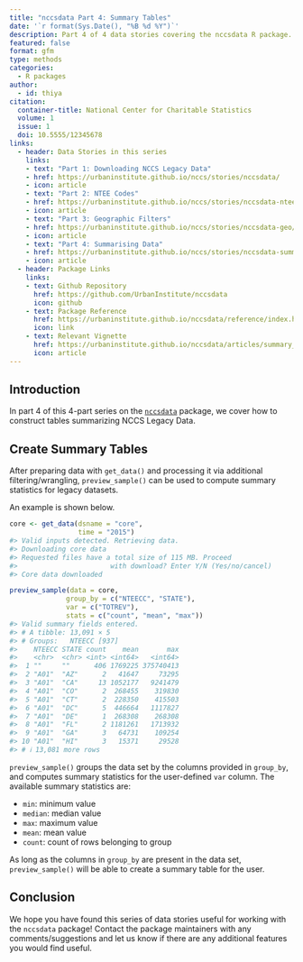 ```yaml
---
title: "nccsdata Part 4: Summary Tables"
date: '`r format(Sys.Date(), "%B %d %Y")`'
description: Part 4 of 4 data stories covering the nccsdata R package. This story focuses on summarising NCCS legacy data.
featured: false
format: gfm
type: methods
categories:
  - R packages
author:
  - id: thiya
citation: 
  container-title: National Center for Charitable Statistics
  volume: 1
  issue: 1
  doi: 10.5555/12345678
links:
  - header: Data Stories in this series
    links:
    - text: "Part 1: Downloading NCCS Legacy Data"
    - href: https://urbaninstitute.github.io/nccs/stories/nccsdata/
    - icon: article
    - text: "Part 2: NTEE Codes"
    - href: https://urbaninstitute.github.io/nccs/stories/nccsdata-ntee/
    - icon: article
    - text: "Part 3: Geographic Filters"
    - href: https://urbaninstitute.github.io/nccs/stories/nccsdata-geo/
    - icon: article
    - text: "Part 4: Summarising Data"
    - href: https://urbaninstitute.github.io/nccs/stories/nccsdata-summary/
    - icon: article
  - header: Package Links
    links:
    - text: Github Repository
      href: https://github.com/UrbanInstitute/nccsdata
      icon: github
    - text: Package Reference
      href: https://urbaninstitute.github.io/nccsdata/reference/index.html
      icon: link
    - text: Relevant Vignette
      href: https://urbaninstitute.github.io/nccsdata/articles/summary_stats.html
      icon: article
---
```


## Introduction

In part 4 of this 4-part series on the
[`nccsdata`](https://urbaninstitute.github.io/nccsdata/) package, we
cover how to construct tables summarizing NCCS Legacy Data.

## Create Summary Tables

After preparing data with `get_data()` and processing it via additional
filtering/wrangling, `preview_sample()` can be used to compute summary
statistics for legacy datasets.

An example is shown below.

``` r
core <- get_data(dsname = "core",
                 time = "2015")
#> Valid inputs detected. Retrieving data.
#> Downloading core data
#> Requested files have a total size of 115 MB. Proceed
#>                       with download? Enter Y/N (Yes/no/cancel)
#> Core data downloaded
```

``` r
preview_sample(data = core,
              group_by = c("NTEECC", "STATE"),
              var = c("TOTREV"),
              stats = c("count", "mean", "max"))
#> Valid summary fields entered.
#> # A tibble: 13,091 × 5
#> # Groups:   NTEECC [937]
#>    NTEECC STATE count    mean       max
#>    <chr>  <chr> <int> <int64>   <int64>
#>  1 ""     ""      406 1769225 375740413
#>  2 "A01"  "AZ"      2   41647     73295
#>  3 "A01"  "CA"     13 1052177   9241479
#>  4 "A01"  "CO"      2  268455    319830
#>  5 "A01"  "CT"      2  228350    415503
#>  6 "A01"  "DC"      5  446664   1117827
#>  7 "A01"  "DE"      1  268308    268308
#>  8 "A01"  "FL"      2 1181261   1713932
#>  9 "A01"  "GA"      3   64731    109254
#> 10 "A01"  "HI"      3   15371     29528
#> # ℹ 13,081 more rows
```

`preview_sample()` groups the data set by the columns provided in
`group_by`, and computes summary statistics for the user-defined `var`
column. The available summary statistics are:

- `min`: minimum value
- `median`: median value
- `max`: maximum value
- `mean`: mean value
- `count`: count of rows belonging to group

As long as the columns in `group_by` are present in the data set,
`preview_sample()` will be able to create a summary table for the user.

## Conclusion

We hope you have found this series of data stories useful for working
with the `nccsdata` package! Contact the package maintainers with any
comments/suggestions and let us know if there are any additional
features you would find useful.
